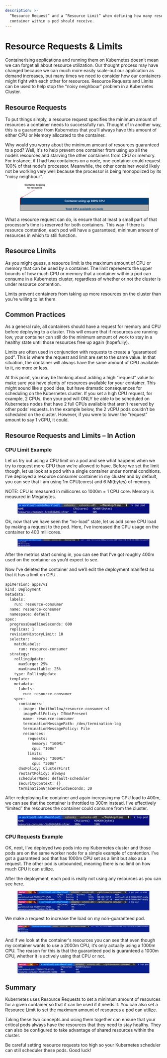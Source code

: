 ```yaml
---
description: >-
  “Resource Request” and a “Resource Limit” when defining how many resources a
  container within a pod should receive.
---
```


# Resource Requests & Limits

Containerising applications and running them on Kubernetes doesn’t mean we can forget all about resource utilization. Our thought process may have changed because we can much more easily scale-out our application as demand increases, but many times we need to consider how our containers might fight with each other for resources. Resource Requests and Limits can be used to help stop the “noisy neighbour” problem in a Kubernetes Cluster.

## Resource Requests

To put things simply, a resource request specifies the minimum amount of resources a container needs to successfully run. Thought of in another way, this is a guarantee from Kubernetes that you’ll always have this amount of either CPU or Memory allocated to the container.

Why would you worry about the minimum amount of resources guaranteed to a pod? Well, it's to help prevent one container from using up all the node’s resources and starving the other containers from CPU or memory. For instance, if I had two containers on a node, one container could request 100% of that node's processor. Meanwhile, the other container would likely not be working very well because the processor is being monopolized by its “noisy neighbour”.

<figure><img src="../../../.gitbook/assets/image (192).png" alt=""><figcaption></figcaption></figure>

What a resource request can do, is ensure that at least a small part of that processor’s time is reserved for both containers. This way if there is resource contention, each pod will have a guaranteed, minimum amount of resources in which to still function.

## Resource Limits

As you might guess, a resource limit is the maximum amount of CPU or memory that can be used by a container. The limit represents the upper bounds of how much CPU or memory that a container within a pod can consume in a Kubernetes cluster, regardless of whether or not the cluster is under resource contention.

Limits prevent containers from taking up more resources on the cluster than you’re willing to let them.

## Common Practices

As a general rule, all containers should have a request for memory and CPU before deploying to a cluster. This will ensure that if resources are running low, your container can still do the minimum amount of work to stay in a healthy state until those resources free up again (hopefully).

Limits are often used in conjunction with requests to create a “guaranteed pod”. This is where the request and limit are set to the same value. In that situation, the container will always have the same amount of CPU available to it, no more or less.

At this point, you may be thinking about adding a high “request” value to make sure you have plenty of resources available for your container. This might sound like a good idea, but have dramatic consequences for scheduling on the Kubernetes cluster. If you set a high CPU request, for example, 2 CPUs, then your pod will ONLY be able to be scheduled on Kubernetes nodes that have 2 full CPUs available that aren’t reserved by other pods’ requests. In the example below, the 2 vCPU pods couldn’t be scheduled on the cluster. However, if you were to lower the “request” amount to say 1 vCPU, it could.

## Resource Requests and Limits – In Action

### CPU Limit Example

Let us try out using a CPU limit on a pod and see what happens when we try to request more CPU than we’re allowed to have. Before we set the limit though, let us look at a pod with a single container under normal conditions. I’ve deployed a resource consumer container in my cluster and by default, you can see that I am using 1m CPU(cores) and 6 Mi(bytes) of memory.

NOTE: CPU is measured in millicores so 1000m = 1 CPU core. Memory is measured in Megabytes.

<figure><img src="../../../.gitbook/assets/image (190).png" alt=""><figcaption></figcaption></figure>

Ok, now that we have seen the “no-load” state, let us add some CPU load by making a request to the pod. Here, I’ve increased the CPU usage on the container to 400 millicores.

<figure><img src="../../../.gitbook/assets/image (208).png" alt=""><figcaption></figcaption></figure>

After the metrics start coming in, you can see that I’ve got roughly 400m used on the container as you’d expect to see.

Now I’ve deleted the container and we’ll edit the deployment manifest so that it has a limit on CPU.

```
apiVersion: apps/v1
kind: Deployment
metadata:
  labels:
    run: resource-consumer
  name: resource-consumer
  namespace: default
spec:
  progressDeadlineSeconds: 600
  replicas: 1
  revisionHistoryLimit: 10
  selector:
    matchLabels:
      run: resource-consumer
  strategy:
    rollingUpdate:
      maxSurge: 25%
      maxUnavailable: 25%
    type: RollingUpdate
  template:
    metadata:
      labels:
        run: resource-consumer
    spec:
      containers:
      - image: theithollow/resource-consumer:v1
        imagePullPolicy: IfNotPresent
        name: resource-consumer
        terminationMessagePath: /dev/termination-log
        terminationMessagePolicy: File
        resources:
          requests:
            memory: "100Mi"
            cpu: "100m"
          limits:
            memory: "300Mi"
            cpu: "300m"
      dnsPolicy: ClusterFirst
      restartPolicy: Always
      schedulerName: default-scheduler
      securityContext: {}
      terminationGracePeriodSeconds: 30
```

After redeploying the container and again increasing my CPU load to 400m, we can see that the container is throttled to 300m instead. I’ve effectively “limited” the resources the container could consume from the cluster.

<figure><img src="../../../.gitbook/assets/image (186).png" alt=""><figcaption></figcaption></figure>

### CPU Requests Example

OK, next, I’ve deployed two pods into my Kubernetes cluster and those pods are on the same worker node for a simple example of contention. I’ve got a guaranteed pod that has 1000m CPU set as a limit but also as a request. The other pod is unbounded, meaning there is no limit on how much CPU it can utilize.

After the deployment, each pod is really not using any resources as you can see here.

<figure><img src="../../../.gitbook/assets/image (104).png" alt=""><figcaption></figcaption></figure>

We make a request to increase the load on my non-guaranteed pod.

<figure><img src="../../../.gitbook/assets/image (112).png" alt=""><figcaption></figcaption></figure>

And if we look at the container's resources you can see that even though my container wants to use a 2000m CPU, it’s only actually using a 1000m CPU. The reason for this is that the guaranteed pod is guaranteed a 1000m CPU, whether it is actively using that CPU or not.

<figure><img src="../../../.gitbook/assets/image (108) (1).png" alt=""><figcaption></figcaption></figure>

## Summary

Kubernetes uses Resource Requests to set a minimum amount of resources for a given container so that it can be used if it needs it. You can also set a Resource Limit to set the maximum amount of resources a pod can utilize.

Taking these two concepts and using them together can ensure that your critical pods always have the resources that they need to stay healthy. They can also be configured to take advantage of shared resources within the cluster.

Be careful setting resource requests too high so your Kubernetes scheduler can still scheduler these pods. Good luck!

